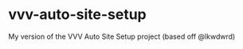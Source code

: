 vvv-auto-site-setup
===================

My version of the VVV Auto Site Setup project (based off @lkwdwrd)
